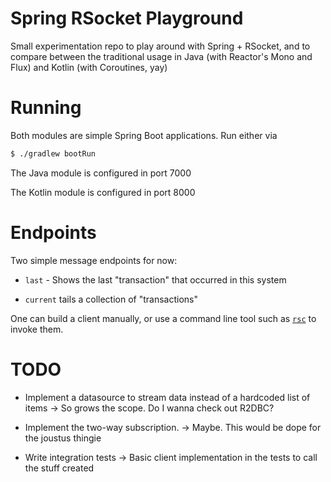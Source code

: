# Spring RSocket Playground

Small experimentation repo to play around with Spring + RSocket, and to compare between the traditional usage in Java (with Reactor's Mono and Flux) and Kotlin (with Coroutines, yay)

# Running

Both modules are simple Spring Boot applications. Run either via

```bash
$ ./gradlew bootRun
```

The Java module is configured in port 7000

The Kotlin module is configured in port 8000

# Endpoints

Two simple message endpoints for now:

- `last` - Shows the last "transaction" that occurred in this system

- `current` tails a collection of "transactions"

One can build a client manually, or use a command line tool such as [`rsc`](https://github.com/making/rsc) to invoke them.

# TODO 
- Implement a datasource to stream data instead of a hardcoded list of items
    -> So grows the scope. Do I wanna check out R2DBC?

- Implement the two-way subscription.
    -> Maybe. This would be dope for the joustus thingie
    
- Write integration tests
    -> Basic client implementation in the tests to call the stuff created
